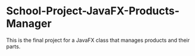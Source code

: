 # School-Project-JavaFX-Products-Manager
This is the final project for a JavaFX class that manages products and their parts.
